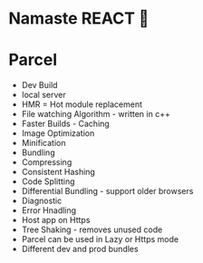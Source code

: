 # Namaste REACT 🚀


# Parcel

- Dev Build
- local server
- HMR = Hot module replacement
- File watching Algorithm - written in c++
- Faster Builds - Caching
- Image Optimization
- Minification 
- Bundling
- Compressing
- Consistent Hashing
- Code Splitting
- Differential Bundling - support older browsers
- Diagnostic
- Error Hnadling
- Host app on Https
- Tree Shaking - removes unused code 
- Parcel can be used in Lazy or Https mode
- Different dev and prod bundles







